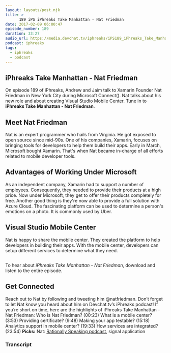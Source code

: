 ```yaml
---
layout: layouts/post.njk
title: >
      189 iPS iPhreaks Take Manhattan - Nat Friedman
date: 2017-02-09 06:00:47
episode_number: 189
duration: 33:27
audio_url: https://media.devchat.tv/iphreaks/iPS189_iPhreaks_Take_Manhattan_I_-_Nat_Friedman.mp3
podcast: iphreaks
tags: 
  - iphreaks
  - podcast
---
```


## iPhreaks Take Manhattan - Nat Friedman
On episode 189 of iPhreaks, Andrew and Jaim talk to Xamarin Founder Nat Friedman in New York City during Microsoft Connect(). Nat talks about his new role and about creating Visual Studio Mobile Center. Tune in to **iPhreaks Take Manhattan - Nat Friedman**.
## Meet Nat Friedman
Nat is an expert programmer who hails from Virginia. He got exposed to open source since mid-90s. One of his companies, Xamarin, focuses on bringing tools for developers to help them build their apps. Early in March, Microsoft bought Xamarin. That's when Nat became in-charge of all efforts related to mobile developer tools.
## Advantages of Working Under Microsoft
As an independent company, Xamarin had to support a number of employees. Consequently, they needed to provide their products at a high price. Now under Microsoft, they get to offer their products completely for free. Another good thing is they're now able to provide a full solution with Azure Cloud. The fascinating platform can be used to determine a person's emotions on a photo. It is commonly used by Uber.
## Visual Studio Mobile Center
Nat is happy to share the mobile center. They created the platform to help developers in building their apps. With the mobile center, developers can setup different services to determine what they need.
## 
To hear about _iPhreaks Take Manhattan - Nat Friedman_, download and listen to the entire episode.
## Get Connected
Reach out to Nat&nbsp;by following and tweeting him&nbsp;@natfriedman. Don’t forget to let Nat&nbsp;know you heard about him on Devchat.tv’s iPhreaks&nbsp;podcast! If you’re short on time, here are the highlights of iPhreaks Take Manhattan - Nat Friedman: Who is Nat Friedman? (00:23) What is a mobile center? (3:53) Providing certificate? (9:48) Making your app testable? (15:18) Analytics support in mobile center? (19:33) How services are integrated? (23:54) **Picks:** Nat:&nbsp;[Rationally Speaking podcast](http://rationallyspeakingpodcast.org/about/), signal application

### Transcript


